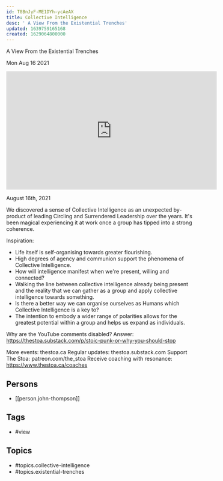 ```yaml
---
id: T8BnJyF-ME1DYh-ycAeAX
title: Collective Intelligence
desc: ' A View From the Existential Trenches'
updated: 1639759165168
created: 1629064800000
---
```



 A View From the Existential Trenches

Mon Aug 16 2021

<iframe width="560" height="315" src="https://www.youtube.com/embed/pYwxciScV9M" title="Collective Intelligence: A View From the Existential Trenches w/ John Thompson" frameborder="0" allow="accelerometer; autoplay; clipboard-write; encrypted-media; gyroscope; picture-in-picture" allowfullscreen ></iframe>

August 16th, 2021

We discovered a sense of Collective Intelligence as an unexpected by-product of leading Circling and Surrendered Leadership over the years. It's been magical experiencing it at work once a group has tipped into a strong coherence.

Inspiration:

- Life itself is self-organising towards greater flourishing.
- High degrees of agency and communion support the phenomena of Collective Intelligence. 
- How will intelligence manifest when we're present, willing and connected?
- Walking the line between collective intelligence already being present and the reality that we can gather as a group and apply collective intelligence towards something. 
- Is there a better way we can organise ourselves as Humans which Collective Intelligence is a key to? 
- The intention to embody a wider range of polarities allows for the greatest potential within a group and helps us expand as individuals.

Why are the YouTube comments disabled? Answer: https://thestoa.substack.com/p/stoic-punk-or-why-you-should-stop 

More events: thestoa.ca 
Regular updates: thestoa.substack.com 
Support The Stoa: patreon.com/the_stoa 
Receive coaching with resonance: https://www.thestoa.ca/coaches

## Persons

- [[person.john-thompson]]

## Tags

- #view

## Topics

- #topics.collective-intelligence
- #topics.existential-trenches

